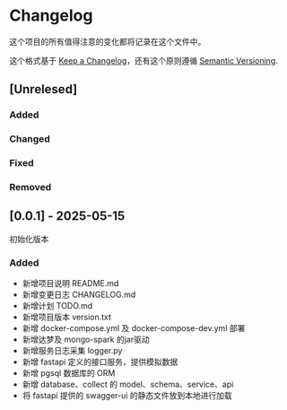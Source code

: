# Changelog

这个项目的所有值得注意的变化都将记录在这个文件中。

这个格式基于 [Keep a Changelog](https://keepachangelog.com/en/1.1.0/)，还有这个原则遵循 [Semantic Versioning](https://semver.org/spec/v2.0.0.html).
## [Unrelesed]

### Added

### Changed

### Fixed

### Removed

## [0.0.1] - 2025-05-15

初始化版本

### Added
- 新增项目说明 README.md
- 新增变更日志 CHANGELOG.md
- 新增计划 TODO.md
- 新增项目版本 version.txt
- 新增 docker-compose.yml 及 docker-compose-dev.yml 部署
- 新增达梦及 mongo-spark 的jar驱动
- 新增服务日志采集 logger.py
- 新增 fastapi 定义的接口服务，提供模拟数据
- 新增 pgsql 数据库的 ORM
- 新增 database、collect 的 model、schema、service、api
- 将 fastapi 提供的 swagger-ui 的静态文件放到本地进行加载



